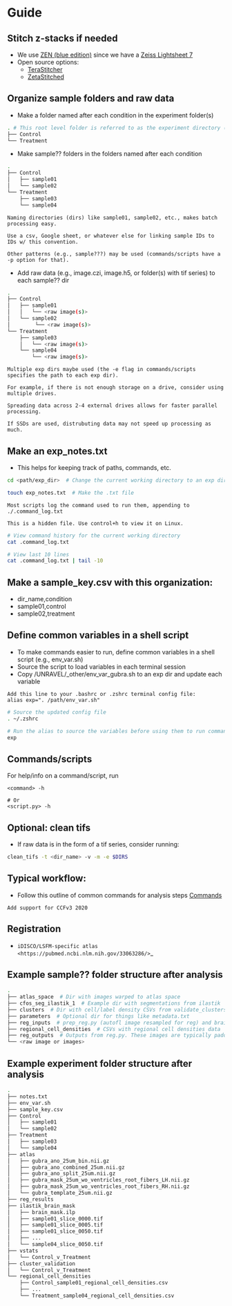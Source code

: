 # Guide

## Stitch z-stacks if needed
   * We use [ZEN (blue edition)](https://www.micro-shop.zeiss.com/en/us/softwarefinder/software-categories/zen-blue/) since we have a [Zeiss Lightsheet 7](https://www.zeiss.com/microscopy/en/products/light-microscopes/light-sheet-microscopes/lightsheet-7.html)
   * Open source options: 
      * [TeraStitcher](https://abria.github.io/TeraStitcher/)
      * [ZetaStitched](https://github.com/lens-biophotonics/ZetaStitcher)

## Organize sample folders and raw data
   * Make a folder named after each condition in the experiment folder(s)
```bash
. # This root level folder is referred to as the experiment directory (exp dir) 
├── Control
└── Treatment
```
   * Make sample?? folders in the folders named after each condition

```bash
.
├── Control
│   ├── sample01
│   └── sample02
└── Treatment
    ├── sample03
    └── sample04
```

```{note}
Naming directories (dirs) like sample01, sample02, etc., makes batch processing easy. 

Use a csv, Google sheet, or whatever else for linking sample IDs to IDs w/ this convention.

Other patterns (e.g., sample???) may be used (commands/scripts have a -p option for that).
```

   * Add raw data (e.g., image.czi, image.h5, or folder(s) with tif series) to each sample?? dir

```bash
.
├── Control
│   ├── sample01
│   │   └── <raw image(s)>
│   └── sample02
│        └── <raw image(s)>
└── Treatment
    ├── sample03
    │   └── <raw image(s)>
    └── sample04
        └── <raw image(s)>
```

```{note}
Multiple exp dirs maybe used (the -e flag in commands/scripts specifies the path to each exp dir).

For example, if there is not enough storage on a drive, consider using multiple drives. 

Spreading data across 2-4 external drives allows for faster parallel processing. 

If SSDs are used, distrubuting data may not speed up processing as much. 
```

## Make an exp_notes.txt
* This helps for keeping track of paths, commands, etc.

```bash
cd <path/exp_dir>  # Change the current working directory to an exp dir

touch exp_notes.txt  # Make the .txt file
```

```{note}
Most scripts log the command used to run them, appending to ./.command_log.txt

This is a hidden file. Use control+h to view it on Linux. 
```

```bash
# View command history for the current working directory
cat .command_log.txt  

# View last 10 lines
cat .command_log.txt | tail -10  
```




## Make a sample_key.csv with this organization: 
   * dir_name,condition
   * sample01,control
   * sample02,treatment

## Define common variables in a shell script
* To make commands easier to run, define common variables in a shell script (e.g., env_var.sh)
* Source the script to load variables in each terminal session
* Copy /UNRAVEL/_other/env_var_gubra.sh to an exp dir and update each variable

```{note}
Add this line to your .bashrc or .zshrc terminal config file: 
alias exp=". /path/env_var.sh" 
```
```bash
# Source the updated config file
. ~/.zshrc

# Run the alias to source the variables before using them to run commands/scripts
exp
```

## Commands/scripts
For help/info on a command/script, run
```
<command> -h

# Or 
<script.py> -h 
```

## Optional: clean tifs
   * If raw data is in the form of a tif series, consider running: 
```bash
clean_tifs -t <dir_name> -v -m -e $DIRS
```

## Typical workflow: 
   * Follow this outline of common commands for analysis steps [Commands](commands.md)


```{todo}
Add support for CCFv3 2020
```



## Registration 
* `iDISCO/LSFM-specific atlas <https://pubmed.ncbi.nlm.nih.gov/33063286/>`_



## Example sample?? folder structure after analysis
```bash
.
├── atlas_space  # Dir with images warped to atlas space
├── cfos_seg_ilastik_1  # Example dir with segmentations from ilastik
├── clusters  # Dir with cell/label density CSVs from validate_clusters.py
├── parameters  # Optional dir for things like metadata.txt
├── reg_inputs  # prep_reg.py (autofl image resampled for reg) and brain_mask.py (mask, masked autofl)
├── regional_cell_densities  # CSVs with regional cell densities data
├── reg_outputs  # Outputs from reg.py. These images are typically padded w/ empty voxels. 
└── <raw image or images>
```

## Example experiment folder structure after analysis
```bash
.
├── notes.txt
├── env_var.sh
├── sample_key.csv
├── Control
│   ├── sample01
│   └── sample02
├── Treatment
│   ├── sample03
│   └── sample04
├── atlas
│   ├── gubra_ano_25um_bin.nii.gz
│   ├── gubra_ano_combined_25um.nii.gz
│   ├── gubra_ano_split_25um.nii.gz
│   ├── gubra_mask_25um_wo_ventricles_root_fibers_LH.nii.gz
│   ├── gubra_mask_25um_wo_ventricles_root_fibers_RH.nii.gz
│   └── gubra_template_25um.nii.gz
├── reg_results
├── ilastik_brain_mask
│   ├── brain_mask.ilp
│   ├── sample01_slice_0000.tif
│   ├── sample01_slice_0005.tif
│   ├── sample01_slice_0050.tif
│   ├── ...
│   └── sample04_slice_0050.tif
├── vstats
│   └── Control_v_Treatment
├── cluster_validation
│   └── Control_v_Treatment
└── regional_cell_densities
    ├── Control_sample01_regional_cell_densities.csv
    ├── ...
    └── Treatment_sample04_regional_cell_densities.csv
```